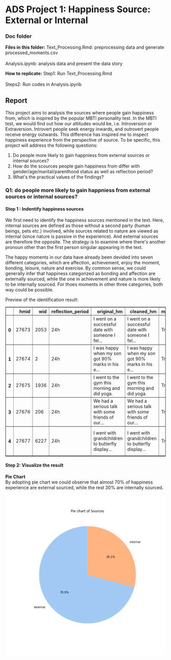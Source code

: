 # ADS Project 1: Happiness Source: External or Internal  
### Doc folder

**Files in this folder:**
Text_Processing.Rmd: preprocessing data and generate processed_moments.csv<br/>  
Analysis.ipynb: analysis data and present the data story<br/>  

**How to replicate:**
Step1: Run Text_Processing.Rmd<br/>  
Steps2: Run codes in Analysis.ipynb<br/>  

## Report  
This project aims to analysis the sources where people gain happiness from, which is inspired by the popular MBTI personality test. In the MBTI test, we would find out how our attitudes would be, i.e. Introversion or Extraversion. Introvert people seek energy inwards, and outrovert people receive energy outwards. This difference has inspired me to inspect happiness experience from the perspective of source. To be specific, this project will address the following questions:   
1. Do people more likely to gain happniess from external sources or internal sources?  
2. How do the scources people gain happiness from differ with gender/age/marital/parenthood status as well as reflection period?  
3. What's the practical values of the findings?  

### Q1: do people more likely to gain happniess from external sources or internal sources?
#### Step 1 : Indentify happiness sources
We first need to identify the happiness sources mentioned in the text. Here, internal sources are defined as those without a second party (human beings, pets etc.) involved, while sources related to nature are viewed as internal (since nature is passive in the experience). And external sources are therefore the opposite. The strategy is to examine where there's another pronoun other than the first person singular appearing in the text.

The happy moments in our data have already been devided into seven different categories, which are affection, achievement, enjoy the moment, bonding, leisure, nature and exercise. By common sense, we could generally infer that happiness categorized as bonding and affection are externally sourced, while the one in achievement and nature is more likely to be internally sourced. For thoes moments in other three categories, both way could be possible. 

Preview of the identification result:

<table border="1" class="dataframe">
  <thead>
    <tr style="text-align: right;">
      <th></th>
      <th>hmid</th>
      <th>wid</th>
      <th>reflection_period</th>
      <th>original_hm</th>
      <th>cleaned_hm</th>
      <th>modified</th>
      <th>num_sentence</th>
      <th>ground_truth_category</th>
      <th>predicted_category</th>
      <th>id</th>
      <th>text</th>
      <th>source</th>
    </tr>
  </thead>
  <tbody>
    <tr>
      <th>0</th>
      <td>27673</td>
      <td>2053</td>
      <td>24h</td>
      <td>I went on a successful date with someone I fel...</td>
      <td>I went on a successful date with someone I fel...</td>
      <td>True</td>
      <td>1</td>
      <td>NaN</td>
      <td>affection</td>
      <td>1</td>
      <td>connected date successfully sympathy</td>
      <td>external</td>
    </tr>
    <tr>
      <th>1</th>
      <td>27674</td>
      <td>2</td>
      <td>24h</td>
      <td>I was happy when my son got 90% marks in his e...</td>
      <td>I was happy when my son got 90% marks in his e...</td>
      <td>True</td>
      <td>1</td>
      <td>NaN</td>
      <td>affection</td>
      <td>2</td>
      <td>examination marks son</td>
      <td>external</td>
    </tr>
    <tr>
      <th>2</th>
      <td>27675</td>
      <td>1936</td>
      <td>24h</td>
      <td>I went to the gym this morning and did yoga.</td>
      <td>I went to the gym this morning and did yoga.</td>
      <td>True</td>
      <td>1</td>
      <td>NaN</td>
      <td>exercise</td>
      <td>3</td>
      <td>gym morning yoga</td>
      <td>internal</td>
    </tr>
    <tr>
      <th>3</th>
      <td>27676</td>
      <td>206</td>
      <td>24h</td>
      <td>We had a serious talk with some friends of our...</td>
      <td>We had a serious talk with some friends of our...</td>
      <td>True</td>
      <td>2</td>
      <td>bonding</td>
      <td>bonding</td>
      <td>4</td>
      <td>evening flaky friend hang talked understood</td>
      <td>external</td>
    </tr>
    <tr>
      <th>4</th>
      <td>27677</td>
      <td>6227</td>
      <td>24h</td>
      <td>I went with grandchildren to butterfly display...</td>
      <td>I went with grandchildren to butterfly display...</td>
      <td>True</td>
      <td>1</td>
      <td>NaN</td>
      <td>affection</td>
      <td>5</td>
      <td>butterfly conservatory crohn display grandchil...</td>
      <td>internal</td>
    </tr>
  </tbody>
</table>
</div>

#### Step 2: Visualize the result
**Pie Chart**  
By adopting pie chart we could observe that almost 70% of happiness experience are external sourced, while the rest 30% are internally sourced.

![alt text](../figs/source_piechart.png)
